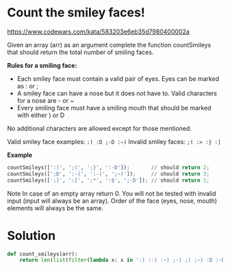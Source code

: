 # Count the smiley faces!

https://www.codewars.com/kata/583203e6eb35d7980400002a

Given an array (arr) as an argument complete the function countSmileys that should return the total number of smiling
faces.

**Rules for a smiling face:**

* Each smiley face must contain a valid pair of eyes. Eyes can be marked as : or ;
* A smiley face can have a nose but it does not have to. Valid characters for a nose are - or ~
* Every smiling face must have a smiling mouth that should be marked with either ) or D

No additional characters are allowed except for those mentioned.

Valid smiley face examples: `:) :D ;-D :~)`
Invalid smiley faces: `;( :> :} :]`

**Example**

```python
countSmileys([':)', ';(', ';}', ':-D']);       // should return 2;
countSmileys([';D', ':-(', ':-)', ';~)']);     // should return 3;
countSmileys([';]', ':[', ';*', ':$', ';-D']); // should return 1;
```

Note
In case of an empty array return 0. You will not be tested with invalid input (input will always be an array). Order of
the face (eyes, nose, mouth) elements will always be the same.

# Solution

```python
def count_smileys(arr):
    return len(list(filter(lambda x: x in ':) :-) :~) ;-) ;) ;~) :D :-D :~D ;-D ;D ;~D', arr)))
```
